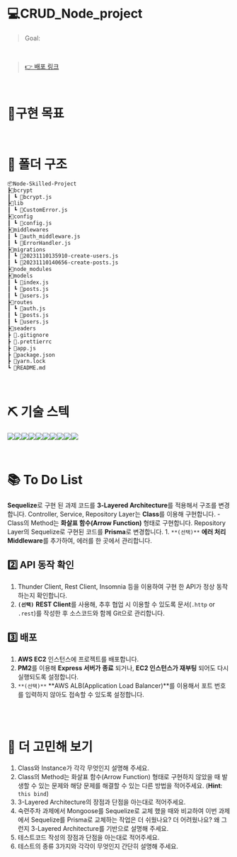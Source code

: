 # 💻CRUD_Node_project

> Goal: 

<br />

> [👉 배포 링크]()

<br>

# 📃구현 목표


<br />

# 📁 폴더 구조

```bash
📦Node-Skilled-Project
┣📂bcrypt
┃ ┗ 📜bcrypt.js
┣📂lib
┃ ┗ 📜CustomError.js
┣📂config
┃ ┗ 📜config.js
┣📂middlewares
┃ ┗ 📜auth_middleware.js
┃ ┗ 📜ErrorHandler.js
┣📂migrations
┃ ┗ 📜20231110135910-create-users.js
┃ ┗ 📜20231110140656-create-posts.js
┣📂node_modules
┣📂models
┃ ┗ 📜index.js
┃ ┗ 📜posts.js
┃ ┗ 📜users.js
┣📂routes
┃ ┗ 📜auth.js
┃ ┗ 📜posts.js
┃ ┗ 📜users.js
┣📂seaders
┣ 📜.gitignore
┣ 📜.prettierrc
┣ 📜app.js
┣ 📜package.json
┣ 📜yarn.lock
┗ 📜README.md
```

<br />

# ⛏ 기술 스텍

<img src="https://img.shields.io/badge/node.js-339933?style=for-the-badge&logo=Node.js&logoColor=white"><img src="https://img.shields.io/badge/mysql-4479A1?style=for-the-badge&logo=mysql&logoColor=white"><img src="https://img.shields.io/badge/github-181717?style=for-the-badge&logo=github&logoColor=white"><img src="https://img.shields.io/badge/git-F05032?style=for-the-badge&logo=git&logoColor=white"><img src="https://img.shields.io/badge/yarn-2C8EBB?style=for-the-badge&logo=yarn&logoColor=white"><img src="https://img.shields.io/badge/amazonaws-232F3E?style=for-the-badge&logo=amazonaws&logoColor=white"><img src="https://img.shields.io/badge/amazonec2-FF9900?style=for-the-badge&logo=amazonec2&logoColor=white"><img src="https://img.shields.io/badge/amazonrds-527FFF?style=for-the-badge&logo=amazonrds&logoColor=white"><img src="https://img.shields.io/badge/prisma-2D3748?style=for-the-badge&logo=prisma&logoColor=white"><img src="https://img.shields.io/badge/express-000000?style=for-the-badge&logo=express&logoColor=white">


<br />

# 📚 To Do List
      
 **Sequelize**로 구현 된 과제 코드를 **3-Layered Architecture**를 적용해서 구조를 변경합니다.
 Controller, Service, Repository Layer는 **Class**를 이용해 구현합니다.
    - Class의 Method는 **화살표 함수(Arrow Function)** 형태로 구현합니다.
 Repository Layer의 Sequelize로 구현된 코드를 **Prisma**로 변경합니다.
    1. `**(선택)**` **에러 처리 Middleware**를 추가하여, 에러를 한 곳에서 관리합니다.

## 2️⃣ API 동작 확인

1. Thunder Client, Rest Client, Insomnia 등을 이용하여 구현 한 API가 정상 동작하는지 확인합니다.
2. **`(선택)`** **REST Client**를 사용해, 추후 협업 시 이용할 수 있도록 문서(`.http` or `.rest`)를 작성한 후 소스코드와 함께 Git으로 관리합니다.

## 3️⃣ 배포

1. **AWS EC2** 인스턴스에 프로젝트를 배포합니다.
2. **PM2**를 이용해 **Express 서버가 종료** 되거나, **EC2 인스턴스가 재부팅** 되어도 다시 실행되도록 설정합니다.
3. `**(선택)**` **AWS ALB(Application Load Balancer)**를 이용해서 포트 번호를 입력하지 않아도 접속할 수 있도록 설정합니다.

<br>
<br>

# 🤔 더 고민해 보기

1. Class와 Instance가 각각 무엇인지 설명해 주세요.
2. Class의 Method는 화살표 함수(Arrow Function) 형태로 구현하지 않았을 때 발생할 수 있는 문제와 해당 문제를 해결할 수 있는 다른 방법을 적어주세요. (**Hint**: `this bind`)
3. 3-Layered Architecture의 장점과 단점을 아는대로 적어주세요.
4. 숙련주차 과제에서 Mongoose를 Sequelize로 교체 했을 때와 비교하여 이번 과제에서 Sequelize를 Prisma로 교체하는 작업은 더 쉬웠나요? 더 어려웠나요? 왜 그런지 3-Layered Architecture를 기반으로 설명해 주세요.
5. 테스트코드 작성의 장점과 단점을 아는대로 적어주세요.
6. 테스트의 종류 3가지와 각각이 무엇인지 간단히 설명해 주세요.
